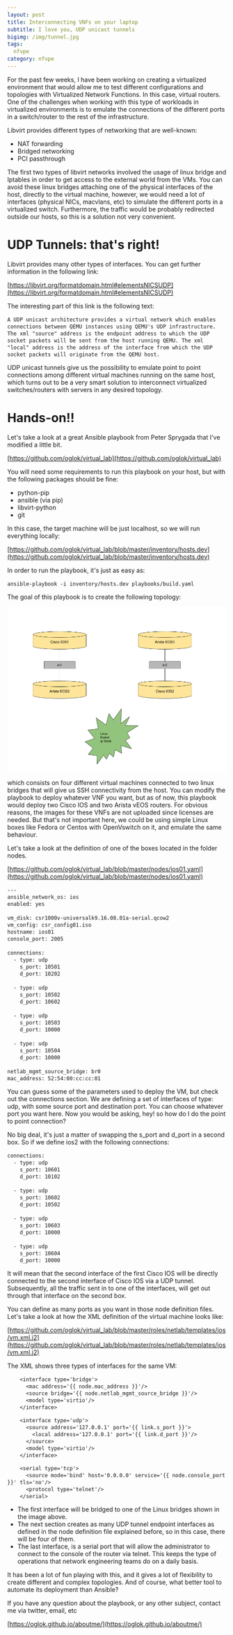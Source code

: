 ```yaml
---
layout: post
title: Interconnecting VNFs on your laptop
subtitle: I love you, UDP unicast tunnels
bigimg: /img/tunnel.jpg
tags:
  nfvpe
category: nfvpe
---
```


For the past few weeks, I have been working on creating a virtualized environment that would allow me to test different configurations and topologies with Virtualized Network Functions. In this case, virtual routers. One of the challenges when working with this type of workloads in virtualized environments is to emulate the connections of the different ports in a switch/router to the rest of the infrastructure.

Libvirt provides different types of networking that are well-known:

- NAT forwarding
- Bridged networking
- PCI passthrough

The first two types of libvirt networks involved the usage of linux bridge and Iptables in order to get access to the external world from the VMs.
You can avoid these linux bridges attaching one of the physical interfaces of the host, directly to the virtual machine, however, we would need a lot of interfaces (physical NICs, macvlans, etc) to simulate the different ports in a virtualized switch. Furthermore, the traffic would be probably redirected outside our hosts, so this is a solution not very convenient.

# UDP Tunnels: that's right!

Libvirt provides many other types of interfaces. You can get further information in the following link:

[https://libvirt.org/formatdomain.html#elementsNICSUDP](https://libvirt.org/formatdomain.html#elementsNICSUDP)


The interesting part of this link is the following text:

~~~
A UDP unicast architecture provides a virtual network which enables connections between QEMU instances using QEMU's UDP infrastructure. The xml "source" address is the endpoint address to which the UDP socket packets will be sent from the host running QEMU. The xml "local" address is the address of the interface from which the UDP socket packets will originate from the QEMU host.
~~~

UDP unicast tunnels give us the possibility to emulate point to point connections among different virtual machines running on the same host,
which turns out to be a very smart solution to interconnect virtualized switches/routers with servers in any desired topology.

# Hands-on!!

Let's take a look at a great Ansible playbook from Peter Sprygada that I've modified a little bit.

[https://github.com/oglok/virtual_lab](https://github.com/oglok/virtual_lab)

You will need some requirements to run this playbook on your host, but with the following packages should be fine:

- python-pip
- ansible (via pip)
- libvirt-python
- git

In this case, the target machine will be just localhost, so we will run everything locally:

[https://github.com/oglok/virtual_lab/blob/master/inventory/hosts.dev](https://github.com/oglok/virtual_lab/blob/master/inventory/hosts.dev)

In order to run the playbook, it's just as easy as:

~~~
ansible-playbook -i inventory/hosts.dev playbooks/build.yaml
~~~

The goal of this playbook is to create the following topology:

![Topology](/img/basic_infra.png "Basic Topology")

which consists on four different virtual machines connected to two linux bridges that will give us SSH connectivity from the host.
You can modify the playbook to deploy whatever VNF you want, but as of now, this playbook would deploy two Cisco IOS and two Arista vEOS routers. For obvious reasons, the images for these VNFs are not uploaded since licenses are needed. But that's not important here, we could be using simple Linux boxes like Fedora or Centos with OpenVswitch on it, and emulate the same behaviour.

Let's take a look at the definition of one of the boxes located in the folder nodes.

[https://github.com/oglok/virtual_lab/blob/master/nodes/ios01.yaml](https://github.com/oglok/virtual_lab/blob/master/nodes/ios01.yaml)

~~~
---
ansible_network_os: ios
enabled: yes

vm_disk: csr1000v-universalk9.16.08.01a-serial.qcow2
vm_config: csr_config01.iso
hostname: ios01
console_port: 2005

connections:
  - type: udp
    s_port: 10501
    d_port: 10202

  - type: udp
    s_port: 10502
    d_port: 10602

  - type: udp
    s_port: 10503
    d_port: 10000

  - type: udp
    s_port: 10504
    d_port: 10000

netlab_mgmt_source_bridge: br0
mac_address: 52:54:00:cc:cc:01
~~~

You can guess some of the parameters used to deploy the VM, but check out the connections section.
We are defining a set of interfaces of type: udp, with some source port and destination port. You can choose whatever port you want here. Now you would be asking, hey! so how do I do the point to point connection?

No big deal, it's just a matter of swapping the s_port and d_port in a second box. So if we define ios2 with the following connections:

~~~
connections:
  - type: udp
    s_port: 10601
    d_port: 10102

  - type: udp
    s_port: 10602
    d_port: 10502

  - type: udp
    s_port: 10603
    d_port: 10000

  - type: udp
    s_port: 10604
    d_port: 10000
~~~

It will mean that the second interface of the first Cisco IOS will be directly connected to the second interface of Cisco IOS via a UDP tunnel. Subsequently, all the traffic sent in to one of the interfaces, will get out through that interface on the second box.

You can define as many ports as you want in those node definition files. Let's take a look at how the XML definition of the virtual machine looks like:

[https://github.com/oglok/virtual_lab/blob/master/roles/netlab/templates/ios/vm.xml.j2](https://github.com/oglok/virtual_lab/blob/master/roles/netlab/templates/ios/vm.xml.j2)

The XML shows three types of interfaces for the same VM:

~~~
    <interface type='bridge'>
      <mac address='{{ node.mac_address }}'/>
      <source bridge='{{ node.netlab_mgmt_source_bridge }}'/>
      <model type='virtio'/>
    </interface>
~~~
~~~
    <interface type='udp'>
      <source address='127.0.0.1' port='{{ link.s_port }}'>
        <local address='127.0.0.1' port='{{ link.d_port }}'/>
      </source>
      <model type='virtio'/>
    </interface>
~~~
~~~
    <serial type='tcp'>
      <source mode='bind' host='0.0.0.0' service='{{ node.console_port }}' tls='no'/>
      <protocol type='telnet'/>
    </serial>
~~~


- The first interface will be bridged to one of the Linux bridges shown in the image above.
- The next section creates as many UDP tunnel endpoint interfaces as defined in the node definition file explained before, so in this case, there will be four of them.
- The last interface, is a serial port that will allow the administrator to connect to the console of the router via telnet. This keeps the type of operations that network engineering teams do on a daily basis.

It has been a lot of fun playing with this, and it gives a lot of flexibility to create different and complex topologies. And of course, what better tool to automate its deployment than Ansible?

If you have any question about the playbook, or any other subject, contact me via twitter, email, etc

[https://oglok.github.io/aboutme/](https://oglok.github.io/aboutme/)

